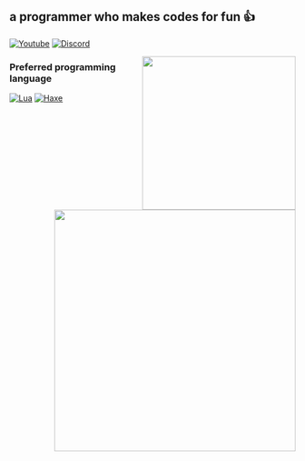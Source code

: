 <h2>
  a programmer who makes codes for fun 👍
</h2>

[![Youtube](https://img.shields.io/badge/YouTube-FF0000?style=for-the-badge&logo=youtube&logoColor=white)](https://www.youtube.com/channel/UCdOS2LIS1up0eeE3KNqlgqg)
[![Discord](https://img.shields.io/badge/Discord-7289DA?style=for-the-badge&logo=discord&logoColor=white)](https://github.com/GuineaPigUuhh/GuineaPigUuhh/blob/main/secret/stop/STOP/younotstop%3F/aaaaaaa/STOOPPPPPPPPPP/AAAAAAAAAAAAAAAAAAAAAAAAAAAAAAAAAAAAAAA/okyounotstop/youwin/discord.md)

<img  min-width="270px" max-width="270px" width="270px" align="right"  src="https://github-readme-stats.vercel.app/api/top-langs/?username=GuineaPigUuhh&theme=dark" />
<img  min-width="425px" max-width="425px" width="425px" align="right"  src="https://github-readme-stats.vercel.app/api?username=GuineaPigUuhh&theme=dark&show_icons=true" />

### Preferred programming language
[![Lua](https://img.shields.io/badge/Lua-2C2D72?style=for-the-badge&logo=lua&logoColor=white)](https://www.lua.org/)
[![Haxe](https://img.shields.io/badge/Haxe-EA8220?style=for-the-badge&logo=haxe&logoColor=FFF&labelColor=EA8220)](https://haxe.org/)
